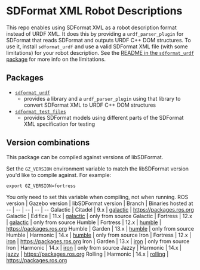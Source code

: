 # SDFormat XML Robot Descriptions

This repo enables using SDFormat XML as a robot description format instead of URDF XML.
It does this by providing a `urdf_parser_plugin` for SDFormat that reads SDFormat and outputs URDF C++ DOM structures.
To use it, install `sdformat_urdf` and use a valid SDFormat XML file (with some limitations) for your robot description.
See the [README in the `sdformat_urdf` package](./sdformat_urdf/README.md) for more info on the limitations.

## Packages

* [`sdformat_urdf`](./sdformat_urdf/README.md)
  * provides a library and a `urdf_parser_plugin` using that library to convert SDFormat XML to URDF C++ DOM structures
* [`sdformat_test_files`](./sdformat_test_files/README.md)
  * provides SDFormat models using different parts of the SDFormat XML specification for testing

## Version combinations

This package can be compiled against versions of libSDFormat.

Set the `GZ_VERSION` environment variable to match the libSDFormat version you'd like to compile against.
For example:

    export GZ_VERSION=fortress

You only need to set this variable when compiling, not when running.
ROS version | Gazebo version | libSDFormat version | Branch | Binaries hosted at
-- | -- | -- | -- | --
Galactic | Citadel | 9.x | [galactic](https://github.com/ros/ros_ign/tree/galactic) | https://packages.ros.org
Galactic | Edifice | 11.x | [galactic](https://github.com/ros/ros_ign/tree/galactic) | only from source
Galactic | Fortress | 12.x | [galactic](https://github.com/ros/ros_ign/tree/galactic) | only from source
Humble | Fortress | 12.x | [humble](https://github.com/ros/sdformat_urdf/tree/humble) | https://packages.ros.org
Humble | Garden | 13.x | [humble](https://github.com/ros/sdformat_urdf/tree/humble) | only from source
Humble | Harmonic | 14.x | [humble](https://github.com/ros/sdformat_urdf/tree/humble) | only from source
Iron | Fortress | 12.x | [iron](https://github.com/ros/sdformat_urdf/tree/iron) | https://packages.ros.org
Iron | Garden | 13.x | [iron](https://github.com/ros/sdformat_urdf/tree/iron) | only from source
Iron | Harmonic | 14.x | [iron](https://github.com/ros/sdformat_urdf/tree/iron) | only from source
Jazzy | Harmonic | 14.x | [jazzy](https://github.com/ros/sdformat_urdf/tree/jazzy) | https://packages.ros.org
Rolling | Harmonic | 14.x | [rolling](https://github.com/ros/sdformat_urdf/tree/rolling) | https://packages.ros.org
